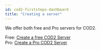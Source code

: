 ```yaml
---
id: cod2-firststeps-dashboard
title: "Creating a server"
---
```


We offer both free and Pro servers for COD2.

Free: [Create a free COD2 Server](https://fshost.me/free/cod2)<br />
Pro: [Create a Pro COD2 Server](https://fshost.me/pro/pricing/cod2)